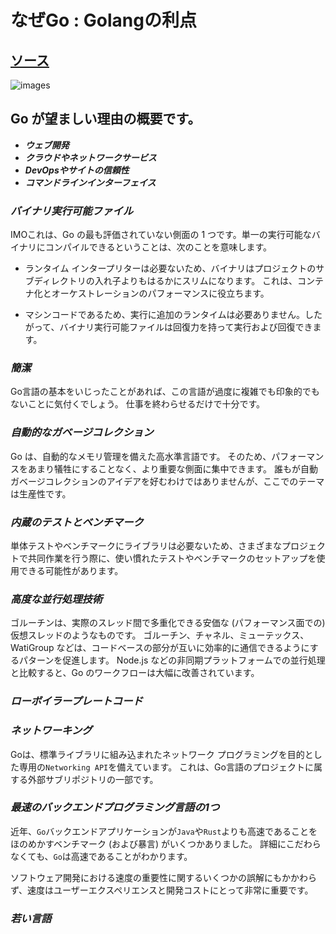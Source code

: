 # なぜGo : Golangの利点
## [ソース](https://medium.com/@julienetienne/why-go-the-benefits-of-golang-6c39ea6cff7e)

![images](https://hblab-ngocnd.github.io/blogs//golang/images/golang.jpeg)

## Go が望ましい理由の概要です。

- ***ウェブ開発***
- ***クラウドやネットワークサービス***
- ***DevOpsやサイトの信頼性***
- ***コマンドラインインターフェイス***

### ***バイナリ実行可能ファイル***

IMOこれは、Go の最も評価されていない側面の 1 つです。単一の実行可能なバイナリにコンパイルできるということは、次のことを意味します。
- ランタイム インタープリターは必要ないため、バイナリはプロジェクトのサブディレクトリの入れ子よりもはるかにスリムになります。 これは、コンテナ化とオーケストレーションのパフォーマンスに役立ちます。

- マシンコードであるため、実行に追加のランタイムは必要ありません。したがって、バイナリ実行可能ファイルは回復力を持って実行および回復できます。

### ***簡潔***

Go言語の基本をいじったことがあれば、この言語が過度に複雑でも印象的でもないことに気付くでしょう。 仕事を終わらせるだけで十分です。

### ***自動的なガベージコレクション***

Go は、自動的なメモリ管理を備えた高水準言語です。 そのため、パフォーマンスをあまり犠牲にすることなく、より重要な側面に集中できます。 誰もが自動ガベージコレクションのアイデアを好むわけではありませんが、ここでのテーマは生産性です。

### ***内蔵のテストとベンチマーク***

単体テストやベンチマークにライブラリは必要ないため、さまざまなプロジェクトで共同作業を行う際に、使い慣れたテストやベンチマークのセットアップを使用できる可能性があります。

### ***高度な並行処理技術***

ゴルーチンは、実際のスレッド間で多重化できる安価な (パフォーマンス面での) 仮想スレッドのようなものです。 ゴルーチン、チャネル、ミューテックス、WatiGroup などは、コードベースの部分が互いに効率的に通信できるようにするパターンを促進します。 Node.js などの非同期プラットフォームでの並行処理と比較すると、Go のワークフローは大幅に改善されています。

### ***ローボイラープレートコード***

### ***ネットワーキング***
Goは、標準ライブラリに組み込まれたネットワーク プログラミングを目的とした専用の`Networking API`を備えています。 これは、Go言語のプロジェクトに属する外部サブリポジトリの一部です。

### ***最速のバックエンドプログラミング言語の1つ***

近年、`Go`バックエンドアプリケーションが`Java`や`Rust`よりも高速であることをほのめかすベンチマーク (および暴言) がいくつかありました。 詳細にこだわらなくても、`Go`は高速であることがわかります。

ソフトウェア開発における速度の重要性に関するいくつかの誤解にもかかわらず、速度はユーザーエクスペリエンスと開発コストにとって非常に重要です。

### ***若い言語***